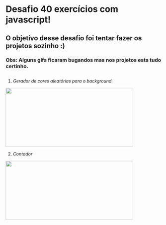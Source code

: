 # Desafio 40 exercícios com javascript!
## O objetivo desse desafio foi tentar fazer os projetos sozinho :)
### Obs: Alguns gifs ficaram bugandos mas nos projetos esta tudo certinho.

##

1) *Gerador de cores aleatórias para o background.*

<img src="https://user-images.githubusercontent.com/88200985/185416098-d78eec04-205d-482a-ad77-234de9736168.gif" width="410" height="190">

2) *Contador*

<img src="https://user-images.githubusercontent.com/88200985/185479446-bb839ab0-a01e-427e-bf47-1592a959cbf6.gif" width="410" height="190">
